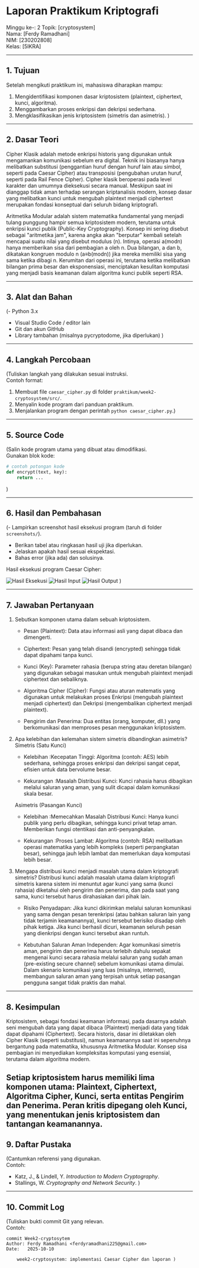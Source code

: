 # Laporan Praktikum Kriptografi
Minggu ke-: 2 
Topik: [cryptosystem]  
Nama: [Ferdy Ramadhani]  
NIM: [230202808]  
Kelas: [5IKRA]  

---

## 1. Tujuan
Setelah mengikuti praktikum ini, mahasiswa diharapkan mampu:  
1. Mengidentifikasi komponen dasar kriptosistem (plaintext, ciphertext, kunci, algoritma).  
2. Menggambarkan proses enkripsi dan dekripsi sederhana.  
3. Mengklasifikasikan jenis kriptosistem (simetris dan asimetris).  )

---

## 2. Dasar Teori
Cipher Klasik adalah metode enkripsi historis yang digunakan untuk mengamankan komunikasi sebelum era digital. Teknik ini biasanya hanya melibatkan substitusi (penggantian huruf dengan huruf lain atau simbol, seperti pada Caesar Cipher) atau transposisi (pengubahan urutan huruf, seperti pada Rail Fence Cipher). Cipher klasik beroperasi pada level karakter dan umumnya dieksekusi secara manual. Meskipun saat ini dianggap tidak aman terhadap serangan kriptanalisis modern, konsep dasar yang melibatkan kunci untuk mengubah plaintext menjadi ciphertext merupakan fondasi konseptual dari seluruh bidang kriptografi.

Aritmetika Modular adalah sistem matematika fundamental yang menjadi tulang punggung hampir semua kriptosistem modern, terutama untuk enkripsi kunci publik (Public-Key Cryptography). Konsep ini sering disebut sebagai "aritmetika jam", karena angka akan "berputar" kembali setelah mencapai suatu nilai yang disebut modulus (n). Intinya, operasi a(modn) hanya memberikan sisa dari pembagian a oleh n. Dua bilangan, a dan b, dikatakan kongruen modulo n (a≡b(modn)) jika mereka memiliki sisa yang sama ketika dibagi n. Kerumitan dari operasi ini, terutama ketika melibatkan bilangan prima besar dan eksponensiasi, menciptakan kesulitan komputasi yang menjadi basis keamanan dalam algoritma kunci publik seperti RSA.

---

## 3. Alat dan Bahan
(- Python 3.x  
- Visual Studio Code / editor lain  
- Git dan akun GitHub  
- Library tambahan (misalnya pycryptodome, jika diperlukan)  )

---

## 4. Langkah Percobaan
(Tuliskan langkah yang dilakukan sesuai instruksi.  
Contoh format:
1. Membuat file `caesar_cipher.py` di folder `praktikum/week2-cryptosystem/src/`.
2. Menyalin kode program dari panduan praktikum.
3. Menjalankan program dengan perintah `python caesar_cipher.py`.)

---

## 5. Source Code
(Salin kode program utama yang dibuat atau dimodifikasi.  
Gunakan blok kode:

```python
# contoh potongan kode
def encrypt(text, key):
    return ...
```
)

---

## 6. Hasil dan Pembahasan
(- Lampirkan screenshot hasil eksekusi program (taruh di folder `screenshots/`).  
- Berikan tabel atau ringkasan hasil uji jika diperlukan.  
- Jelaskan apakah hasil sesuai ekspektasi.  
- Bahas error (jika ada) dan solusinya. 

Hasil eksekusi program Caesar Cipher:

![Hasil Eksekusi](screenshots/output.png)
![Hasil Input](screenshots/input.png)
![Hasil Output](screenshots/output.png)
)

---

## 7. Jawaban Pertanyaan
1. Sebutkan komponen utama dalam sebuah kriptosistem.
    - Pesan (Plaintext): Data atau informasi asli yang dapat dibaca dan dimengerti.

    - Ciphertext: Pesan yang telah disandi (encrypted) sehingga tidak dapat dipahami tanpa kunci.

    - Kunci (Key): Parameter rahasia (berupa string atau deretan bilangan) yang digunakan sebagai masukan untuk mengubah plaintext menjadi ciphertext dan sebaliknya.

    - Algoritma Cipher (Cipher): Fungsi atau aturan matematis yang digunakan untuk melakukan proses Enkripsi (mengubah plaintext menjadi ciphertext) dan Dekripsi (mengembalikan ciphertext menjadi plaintext).

    - Pengirim dan Penerima: Dua entitas (orang, komputer, dll.) yang berkomunikasi dan memproses pesan menggunakan kriptosistem.  
2. Apa kelebihan dan kelemahan sistem simetris dibandingkan asimetris? 
    Simetris (Satu Kunci) 
    - Kelebihan :Kecepatan Tinggi: Algoritma (contoh: AES) lebih sederhana, sehingga proses enkripsi dan dekripsi sangat cepat, efisien untuk data bervolume besar.

    - Kekurangan :Masalah Distribusi Kunci: Kunci rahasia harus dibagikan melalui saluran yang aman, yang sulit dicapai dalam komunikasi skala besar.

    Asimetris (Pasangan Kunci)
    - Kelebihan :Memecahkan Masalah Distribusi Kunci: Hanya kunci publik yang perlu dibagikan, sehingga kunci privat tetap aman. Memberikan fungsi otentikasi dan anti-penyangkalan.

    - Kekurangan :Proses Lambat: Algoritma (contoh: RSA) melibatkan operasi matematika yang lebih kompleks (seperti perpangkatan besar), sehingga jauh lebih lambat dan memerlukan daya komputasi lebih besar.
3. Mengapa distribusi kunci menjadi masalah utama dalam kriptografi simetris?
    Distribusi kunci adalah masalah utama dalam kriptografi simetris karena sistem ini menuntut agar kunci yang sama (kunci rahasia) diketahui oleh pengirim dan penerima, dan pada saat yang sama, kunci tersebut harus dirahasiakan dari pihak lain.

    - Risiko Penyadapan: Jika kunci dikirimkan melalui saluran komunikasi yang sama dengan pesan  terenkripsi (atau bahkan saluran lain yang tidak terjamin keamanannya), kunci tersebut berisiko disadap oleh pihak ketiga. Jika kunci berhasil dicuri, keamanan seluruh pesan yang dienkripsi dengan kunci tersebut akan runtuh.

    - Kebutuhan Saluran Aman Independen: Agar komunikasi simetris aman, pengirim dan penerima harus terlebih dahulu sepakat mengenai kunci secara rahasia melalui saluran yang sudah aman (pre-existing secure channel) sebelum komunikasi utama dimulai. Dalam skenario komunikasi yang luas (misalnya, internet), membangun saluran aman yang terpisah untuk setiap pasangan pengguna sangat tidak praktis dan mahal.
---

## 8. Kesimpulan
Kriptosistem, sebagai fondasi keamanan informasi, pada dasarnya adalah seni mengubah data yang dapat dibaca (Plaintext) menjadi data yang tidak dapat dipahami (Ciphertext). Secara historis, dasar ini diletakkan oleh Cipher Klasik (seperti substitusi), namun keamanannya saat ini sepenuhnya bergantung pada matematika, khususnya Aritmetika Modular. Konsep sisa pembagian ini menyediakan kompleksitas komputasi yang esensial, terutama dalam algoritma modern.

Setiap kriptosistem harus memiliki lima komponen utama: Plaintext, Ciphertext, Algoritma Cipher, Kunci, serta entitas Pengirim dan Penerima. Peran kritis dipegang oleh Kunci, yang menentukan jenis kriptosistem dan tantangan keamanannya.
---

## 9. Daftar Pustaka
(Cantumkan referensi yang digunakan.  
Contoh:  
- Katz, J., & Lindell, Y. *Introduction to Modern Cryptography*.  
- Stallings, W. *Cryptography and Network Security*.  )

---

## 10. Commit Log
(Tuliskan bukti commit Git yang relevan.  
Contoh:
```
commit Week2-cryptosytem
Author: Ferdy Ramadhani <ferdyramadhani225@gmail.com>
Date:   2025-10-10

    week2-cryptosystem: implementasi Caesar Cipher dan laporan )
```
